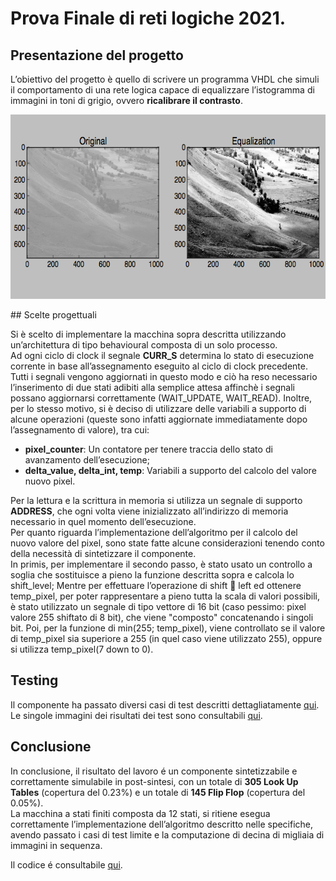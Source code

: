 # Prova Finale di reti logiche 2021.
## Presentazione del progetto
L’obiettivo del progetto è quello di scrivere un programma VHDL che simuli il comportamento di una rete logica capace di equalizzare l’istogramma di immagini in toni di grigio, ovvero **ricalibrare il contrasto**.
<p align="center">
  <img width="635" height="295" src="/Doc/img/esempio.png">
</p>
## Scelte progettuali

Si è scelto di implementare la macchina sopra descritta utilizzando un’architettura di tipo behavioural composta di un solo processo.  
Ad ogni ciclo di clock il segnale **CURR_S** determina lo stato di esecuzione corrente in base all’assegnamento eseguito al ciclo di clock precedente. Tutti i segnali vengono aggiornati in questo modo e ciò ha reso necessario l’inserimento di due stati adibiti alla semplice attesa affinchè i segnali possano aggiornarsi correttamente (WAIT_UPDATE, WAIT_READ).
Inoltre, per lo stesso motivo, si è deciso di utilizzare delle variabili a supporto di alcune operazioni (queste sono infatti aggiornate immediatamente dopo l’assegnamento di valore), tra cui:
* **pixel_counter**: Un contatore per tenere traccia dello stato di avanzamento dell’esecuzione;
* **delta_value, delta_int, temp**: Variabili a supporto del calcolo del valore nuovo pixel.

Per la lettura e la scrittura in memoria si utilizza un segnale di supporto **ADDRESS**, che ogni volta viene inizializzato all’indirizzo di memoria necessario in quel momento dell’esecuzione.  
Per quanto riguarda l’implementazione dell’algoritmo per il calcolo del nuovo valore del pixel, sono state fatte alcune considerazioni tenendo conto della necessità di sintetizzare il componente.  
In primis, per implementare il secondo passo, è stato usato un controllo a soglia che sostituisce a pieno la funzione descritta sopra e calcola lo shift_level;
Mentre per effettuare l’operazione di shift 􀀀 left ed ottenere temp_pixel, per poter rappresentare a pieno tutta la scala di valori possibili, è stato utilizzato un segnale di tipo vettore di 16 bit (caso pessimo: pixel valore 255 shiftato di 8 bit), che viene "composto"
concatenando i singoli bit.
Poi, per la funzione di min(255; temp_pixel), viene controllato se il valore di temp_pixel
sia superiore a 255 (in quel caso viene utilizzato 255), oppure si utilizza temp_pixel(7
down to 0).

## Testing
Il componente ha passato diversi casi di test descritti dettagliatamente [qui](/Doc/relazione.pdf).  
Le singole immagini dei risultati dei test sono consultabili [qui](/Code_And_Tests/Tests).

## Conclusione
In conclusione, il risultato del lavoro é un componente sintetizzabile e correttamente simulabile in post-sintesi, con un totale di **305 Look Up Tables** (copertura del 0.23%) e un totale di **145 Flip Flop** (copertura del 0.05%).  
La macchina a stati finiti composta da 12 stati, si ritiene esegua correttamente l’implementazione dell’algoritmo descritto nelle specifiche, avendo passato i casi di test limite e la computazione di decina di migliaia di immagini in sequenza.

Il codice é consultabile [qui](/Code_And_Tests/project_reti_logiche.vhd).
